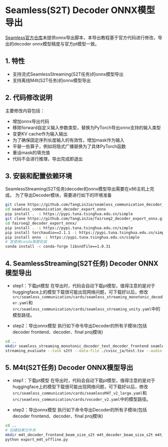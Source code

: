 # Seamless(S2T) Decoder ONNX模型导出
[Seamless官方仓库](https://github.com/facebookresearch/seamless_communication)未提供onnx导出脚本，本导出教程基于官方代码进行修改，导出的decoder onnx模型精度与官方pt模型一致。

## 1. 特性
* 支持流式SeamlessStreaming(S2T任务)的onnx模型导出
* 支持离线M4t(S2T任务)的onnx模型导出

## 2. 代码修改说明
主要修改内容包括：
* 增加onnx导出代码
* 移除forward自定义输入参数类型，替换为PyTorch导出onnx支持的输入类型
* 变更KV cache作为输入输出
* 为了确保固定序列长度输入的有效性，增加mask作为输入
* 平替一些算子，例如将隐式广播替换为了具体PyTorch函数
* 重设mask的填充值
* 代码不会进行推理，导出完成即退出

## 3. 安装和配置依赖环境
SeamlessStreaming(S2T任务)decoder的onnx模型导出需要在x86主机上完成。
为了导出Decoder模块，需要进行如下的环境准备
```bash
git clone https://github.com/TangLinJie/seamless_communication_decoder_export_onnx.git
cd seamless_communication_decoder_export_onnx
pip install . -i https://pypi.tuna.tsinghua.edu.cn/simple
git clone https://github.com/TangLinJie/fairseq2_decoder_export_onnx.git
cd fairseq2_decoder_export_onnx/
pip install . -i https://pypi.tuna.tsinghua.edu.cn/simple
pip install torchaudio==2.1.1 -i https://pypi.tuna.tsinghua.edu.cn/simple
pip install onnx -i https://pypi.tuna.tsinghua.edu.cn/simple
# 若使用conda需要安装
conda install -c conda-forge libsndfile==1.0.31
```

## 4. SeamlessStreaming(S2T任务) Decoder ONNX模型导出
- step1：下载pt模型
在导出时，代码会自动下载pt模型，值得注意的是对于huggingface上的模型下载很可能出现网络问题，可下载好以后，修改`src/seamless_communication/cards/seamless_streaming_monotonic_decoder.yaml`和`src/seamless_communication/cards/seamless_streaming_unity.yaml`中的模型路径。

- step2：导出onnx模型
执行如下命令导出Decoder的所有子模块(包括decoder frontend、decoder、final proj模块)
```bash
cd ..
mkdir seamless_streaming_monotonic_decoder_text_decoder_frontend seamless_streaming_monotonic_decoder_text_decoder_step_bigger_1 seamless_streaming_monotonic_decoder_text_decoder_step_equal_1 seamless_streaming_monotonic_decoder_final_proj
streaming_evaluate --task s2tt --data-file ./cvssc_ja/test.tsv --audio-root-dir ./cvssc_ja/test --output ./test --tgt-lang eng --dtype fp32 --device cpu
```

## 5. M4t(S2T任务) Decoder ONNX模型导出
- step1：下载pt模型
在导出时，代码会自动下载pt模型，值得注意的是对于huggingface上的模型下载很可能出现网络问题，可下载好以后，修改`src/seamless_communication/cards/seamlessM4T_v2_large.yaml`和`src/seamless_communication/cards/vocoder_v2.yaml`中的模型路径。

- step2：导出onnx模型
执行如下命令导出Decoder的所有子模块(包括decoder frontend、decoder、final proj模块)
```bash
cd ..
# 创建结果文件夹
mkdir m4t_decoder_frontend_beam_size_s2t m4t_decoder_beam_size_s2t m4t_decoder_final_proj_beam_size_s2t 
python export_m4t_offline.py
```
